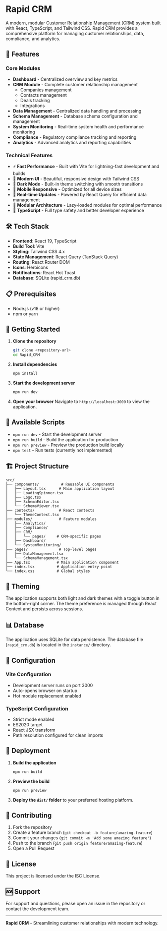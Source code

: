 # Rapid CRM

A modern, modular Customer Relationship Management (CRM) system built with React, TypeScript, and Tailwind CSS. Rapid CRM provides a comprehensive platform for managing customer relationships, data, compliance, and analytics.

## 🚀 Features

### Core Modules
- **Dashboard** - Centralized overview and key metrics
- **CRM Module** - Complete customer relationship management
  - Companies management
  - Contacts management  
  - Deals tracking
  - Integrations
- **Data Management** - Centralized data handling and processing
- **Schema Management** - Database schema configuration and management
- **System Monitoring** - Real-time system health and performance monitoring
- **Compliance** - Regulatory compliance tracking and reporting
- **Analytics** - Advanced analytics and reporting capabilities

### Technical Features
- ⚡ **Fast Performance** - Built with Vite for lightning-fast development and builds
- 🎨 **Modern UI** - Beautiful, responsive design with Tailwind CSS
- 🌙 **Dark Mode** - Built-in theme switching with smooth transitions
- 📱 **Mobile Responsive** - Optimized for all device sizes
- 🔄 **Real-time Updates** - Powered by React Query for efficient data management
- 🧩 **Modular Architecture** - Lazy-loaded modules for optimal performance
- 🔧 **TypeScript** - Full type safety and better developer experience

## 🛠️ Tech Stack

- **Frontend**: React 19, TypeScript
- **Build Tool**: Vite
- **Styling**: Tailwind CSS 4.x
- **State Management**: React Query (TanStack Query)
- **Routing**: React Router DOM
- **Icons**: Heroicons
- **Notifications**: React Hot Toast
- **Database**: SQLite (rapid_crm.db)

## 📋 Prerequisites

- Node.js (v18 or higher)
- npm or yarn

## 🚀 Getting Started

1. **Clone the repository**
   ```bash
   git clone <repository-url>
   cd Rapid_CRM
   ```

2. **Install dependencies**
   ```bash
   npm install
   ```

3. **Start the development server**
   ```bash
   npm run dev
   ```

4. **Open your browser**
   Navigate to `http://localhost:3000` to view the application.

## 📜 Available Scripts

- `npm run dev` - Start the development server
- `npm run build` - Build the application for production
- `npm run preview` - Preview the production build locally
- `npm test` - Run tests (currently not implemented)

## 🏗️ Project Structure

```
src/
├── components/          # Reusable UI components
│   ├── Layout.tsx      # Main application layout
│   ├── LoadingSpinner.tsx
│   ├── Logo.tsx
│   ├── SchemaEditor.tsx
│   └── SchemaViewer.tsx
├── contexts/           # React contexts
│   └── ThemeContext.tsx
├── modules/            # Feature modules
│   ├── Analytics/
│   ├── Compliance/
│   ├── CRM/
│   │   └── pages/     # CRM-specific pages
│   ├── Dashboard/
│   └── SystemMonitoring/
├── pages/              # Top-level pages
│   ├── DataManagement.tsx
│   └── SchemaManagement.tsx
├── App.tsx            # Main application component
├── index.tsx          # Application entry point
└── index.css          # Global styles
```

## 🎨 Theming

The application supports both light and dark themes with a toggle button in the bottom-right corner. The theme preference is managed through React Context and persists across sessions.

## 📊 Database

The application uses SQLite for data persistence. The database file (`rapid_crm.db`) is located in the `instance/` directory.

## 🔧 Configuration

### Vite Configuration
- Development server runs on port 3000
- Auto-opens browser on startup
- Hot module replacement enabled

### TypeScript Configuration
- Strict mode enabled
- ES2020 target
- React JSX transform
- Path resolution configured for clean imports

## 🚀 Deployment

1. **Build the application**
   ```bash
   npm run build
   ```

2. **Preview the build**
   ```bash
   npm run preview
   ```

3. **Deploy the `dist/` folder** to your preferred hosting platform.

## 🤝 Contributing

1. Fork the repository
2. Create a feature branch (`git checkout -b feature/amazing-feature`)
3. Commit your changes (`git commit -m 'Add some amazing feature'`)
4. Push to the branch (`git push origin feature/amazing-feature`)
5. Open a Pull Request

## 📝 License

This project is licensed under the ISC License.

## 🆘 Support

For support and questions, please open an issue in the repository or contact the development team.

---

**Rapid CRM** - Streamlining customer relationships with modern technology.
